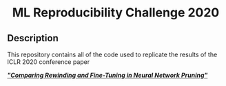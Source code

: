 <div align="center">    
 
# ML Reproducibility Challenge 2020   
</div>

## Description

This repository contains all of the code used to replicate the results of the ICLR 2020 conference paper

[___"Comparing Rewinding and Fine-Tuning in Neural Network Pruning"___](https://arxiv.org/pdf/2003.02389.pdf)

